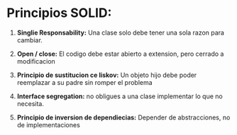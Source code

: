 # Principios SOLID:

1. **Singlie Responsability:**
   Una clase solo debe tener una sola razon para cambiar.

2. **Open / close:**
   El codigo debe estar abierto a extension, pero cerrado a modificacion

3. **Principio de sustitucion ce liskov:**
   Un objeto hijo debe poder reemplazar a su padre sin romper el problema

4. **Interface segregation:**
   no obligues a una clase implementar lo que no necesita.

5. **Principio de inversion de dependiecias:**
   Depender de abstracciones, no de implementaciones
